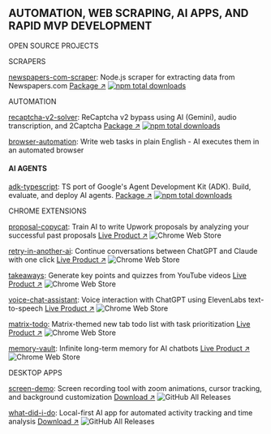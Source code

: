 ## AUTOMATION, WEB SCRAPING, AI APPS, AND RAPID MVP DEVELOPMENT

OPEN SOURCE PROJECTS

SCRAPERS

[newspapers-com-scraper](https://github.com/njraladdin/newspapers-com-scraper): Node.js scraper for extracting data from Newspapers.com [Package ↗](https://www.npmjs.com/package/newspapers-com-scraper) [![npm total downloads](https://img.shields.io/npm/dt/newspapers-com-scraper.svg)](https://www.npmjs.com/package/newspapers-com-scraper)

AUTOMATION

[recaptcha-v2-solver](https://github.com/njraladdin/recaptcha-v2-solver): ReCaptcha v2 bypass using AI (Gemini), audio transcription, and 2Captcha [Package ↗](https://www.npmjs.com/package/recaptcha-v2-solver) [![npm total downloads](https://img.shields.io/npm/dt/recaptcha-v2-solver.svg)](https://www.npmjs.com/package/recaptcha-v2-solver)

[browser-automation](https://github.com/njraladdin/browser-automation): Write web tasks in plain English - AI executes them in an automated browser

#### AI AGENTS
[adk-typescript](https://github.com/njraladdin/adk-typescript): TS port of Google's Agent Development Kit (ADK). Build, evaluate, and deploy AI agents.
  [Package ↗](https://www.npmjs.com/package/adk-typescript)
  [![npm total downloads](https://img.shields.io/npm/dt/adk-typescript.svg)](https://www.npmjs.com/package/adk-typescript)


CHROME EXTENSIONS

[proposal-copycat](https://github.com/njraladdin/proposal-copycat): Train AI to write Upwork proposals by analyzing your successful past proposals [Live Product ↗](https://chromewebstore.google.com/detail/retry-in-another-ai-trans/pemhdndkgoaeeojnaenhjofkaafbdemh) ![Chrome Web Store](https://img.shields.io/chrome-web-store/users/pemhdndkgoaeeojnaenhjofkaafbdemh)

[retry-in-another-ai](https://github.com/njraladdin/retry-in-another-ai): Continue conversations between ChatGPT and Claude with one click [Live Product ↗](https://chromewebstore.google.com/detail/retry-in-another-ai-trans/kbagmbnacemgilnkkejfblmlkcmjkpbo) ![Chrome Web Store](https://img.shields.io/chrome-web-store/users/kbagmbnacemgilnkkejfblmlkcmjkpbo)

[takeaways](https://github.com/njraladdin/takeaways): Generate key points and quizzes from YouTube videos [Live Product ↗](https://chromewebstore.google.com/detail/takeaways-ai-notes-quiz-f/imnnkhbimlhonjnobebpblgbjahefgpk) ![Chrome Web Store](https://img.shields.io/chrome-web-store/users/imnnkhbimlhonjnobebpblgbjahefgpk)

[voice-chat-assistant](https://github.com/njraladdin/chatbot-voice-chat-assistant): Voice interaction with ChatGPT using ElevenLabs text-to-speech [Live Product ↗](https://chromewebstore.google.com/detail/voice-chat-assistant-add/coddgcibphhjbmgpehblilakfkcppjee) ![Chrome Web Store](https://img.shields.io/chrome-web-store/users/coddgcibphhjbmgpehblilakfkcppjee)

[matrix-todo](https://github.com/njraladdin/matrix-todo-extension): Matrix-themed new tab todo list with task prioritization [Live Product ↗](https://chromewebstore.google.com/detail/matrix-todo-tab/mokhhigclgkaickldddfaogioneidafp) ![Chrome Web Store](https://img.shields.io/chrome-web-store/users/mokhhigclgkaickldddfaogioneidafp)

[memory-vault](https://github.com/njraladdin/memory-vault): Infinite long-term memory for AI chatbots [Live Product ↗](https://chromewebstore.google.com/detail/memory-vault-infinite-lon/bdmhcmmcjkgnecahmeahfbjjelkbliea) ![Chrome Web Store](https://img.shields.io/chrome-web-store/users/bdmhcmmcjkgnecahmeahfbjjelkbliea)


DESKTOP APPS

[screen-demo](https://github.com/njraladdin/screen-demo): Screen recording tool with zoom animations, cursor tracking, and background customization [Download ↗](https://screendemo.web.app/) ![GitHub All Releases](https://img.shields.io/github/downloads/njraladdin/screen-demo/total)

[what-did-i-do](https://github.com/njraladdin/what-did-i-do): Local-first AI app for automated activity tracking and time analysis [Download ↗](https://github.com/njraladdin/what-did-i-do/releases) ![GitHub All Releases](https://img.shields.io/github/downloads/njraladdin/what-did-i-do/total)
